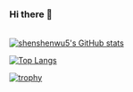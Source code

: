 ### Hi there 👋

<!--
**shenshenwu5/shenshenwu5** is a ✨ _special_ ✨ repository because its `README.md` (this file) appears on your GitHub profile.

Here are some ideas to get you started:

- 🔭 I’m currently working on ...
- 🌱 I’m currently learning ...
- 👯 I’m looking to collaborate on ...
- 🤔 I’m looking for help with ...
- 💬 Ask me about ...
- 📫 How to reach me: ...
- 😄 Pronouns: ...
- ⚡ Fun fact: ...
-->




######
[![shenshenwu5's GitHub stats](https://github-readme-stats.vercel.app/api?username=shenshenwu5&show_icons=true&)](https://github.com/shenshenwu5/shenshenwu5)

[![Top Langs](https://github-readme-stats.vercel.app/api/top-langs/?username=shenshenwu5&show_icons=true&)](https://github.com/shenshenwu5/shenshenwu5)


[![trophy](https://github-profile-trophy.vercel.app/?username=shenshenwu5)](https://github.com/shenshenwu5/shenshenwu5)
